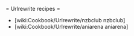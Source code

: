 = Urlrewrite recipes =

 * [wiki:Cookbook/Urlrewrite/nzbclub nzbclub]
 * [wiki:Cookbook/Urlrewrite/aniarena aniarena]

